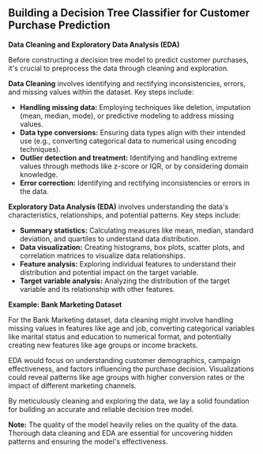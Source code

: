 ## Building a Decision Tree Classifier for Customer Purchase Prediction

**Data Cleaning and Exploratory Data Analysis (EDA)**

Before constructing a decision tree model to predict customer purchases, it's crucial to preprocess the data through cleaning and exploration.

**Data Cleaning** involves identifying and rectifying inconsistencies, errors, and missing values within the dataset. Key steps include:

* **Handling missing data:** Employing techniques like deletion, imputation (mean, median, mode), or predictive modeling to address missing values.
* **Data type conversions:** Ensuring data types align with their intended use (e.g., converting categorical data to numerical using encoding techniques).
* **Outlier detection and treatment:** Identifying and handling extreme values through methods like z-score or IQR, or by considering domain knowledge.
* **Error correction:** Identifying and rectifying inconsistencies or errors in the data.

**Exploratory Data Analysis (EDA)** involves understanding the data's characteristics, relationships, and potential patterns. Key steps include:

* **Summary statistics:** Calculating measures like mean, median, standard deviation, and quartiles to understand data distribution.
* **Data visualization:** Creating histograms, box plots, scatter plots, and correlation matrices to visualize data relationships.
* **Feature analysis:** Exploring individual features to understand their distribution and potential impact on the target variable.
* **Target variable analysis:** Analyzing the distribution of the target variable and its relationship with other features.

**Example: Bank Marketing Dataset**

For the Bank Marketing dataset, data cleaning might involve handling missing values in features like age and job, converting categorical variables like marital status and education to numerical format, and potentially creating new features like age groups or income brackets.

EDA would focus on understanding customer demographics, campaign effectiveness, and factors influencing the purchase decision. Visualizations could reveal patterns like age groups with higher conversion rates or the impact of different marketing channels.

By meticulously cleaning and exploring the data, we lay a solid foundation for building an accurate and reliable decision tree model.
 
**Note:** The quality of the model heavily relies on the quality of the data. Thorough data cleaning and EDA are essential for uncovering hidden patterns and ensuring the model's effectiveness.

